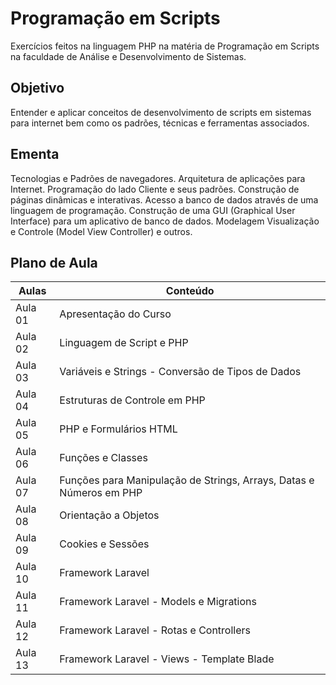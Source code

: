 # Programação em Scripts

Exercícios feitos na linguagem PHP na matéria de Programação em Scripts na faculdade de Análise e Desenvolvimento de Sistemas.

## Objetivo

Entender e aplicar conceitos de desenvolvimento de scripts em sistemas para internet bem como os padrões, técnicas e ferramentas associados.

## Ementa

Tecnologias e Padrões de navegadores. Arquitetura de aplicações para Internet. Programação do lado Cliente e seus padrões. Construção de páginas dinâmicas e interativas. Acesso a banco de dados através de uma linguagem de programação. Construção de uma GUI (Graphical User Interface) para um aplicativo de banco de dados. Modelagem Visualização e Controle (Model View Controller) e outros.

## Plano de Aula

|   Aulas  |                               Conteúdo                               |
| -------- | -------------------------------------------------------------------- |
|  Aula 01 |  Apresentação do Curso                                               |
|  Aula 02 |  Linguagem de Script e PHP                                           |
|  Aula 03 |  Variáveis e Strings - Conversão de Tipos de Dados                   |
|  Aula 04 |  Estruturas de Controle em PHP                                       |
|  Aula 05 |  PHP e Formulários HTML                                              |
|  Aula 06 |  Funções e Classes                                                   |
|  Aula 07 |  Funções para Manipulação de Strings, Arrays, Datas e Números em PHP |
|  Aula 08 |  Orientação a Objetos                                                |
|  Aula 09 |  Cookies e Sessões                                                   |
|  Aula 10 |  Framework Laravel                                                   |
|  Aula 11 |  Framework Laravel - Models e Migrations                             |
|  Aula 12 |  Framework Laravel - Rotas e Controllers                             |
|  Aula 13 |  Framework Laravel - Views - Template Blade                          |
